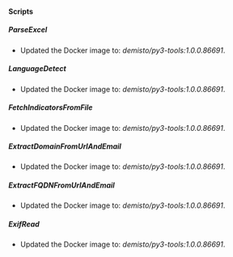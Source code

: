 
#### Scripts

##### ParseExcel

- Updated the Docker image to: *demisto/py3-tools:1.0.0.86691*.
##### LanguageDetect

- Updated the Docker image to: *demisto/py3-tools:1.0.0.86691*.
##### FetchIndicatorsFromFile

- Updated the Docker image to: *demisto/py3-tools:1.0.0.86691*.
##### ExtractDomainFromUrlAndEmail

- Updated the Docker image to: *demisto/py3-tools:1.0.0.86691*.
##### ExtractFQDNFromUrlAndEmail

- Updated the Docker image to: *demisto/py3-tools:1.0.0.86691*.
##### ExifRead

- Updated the Docker image to: *demisto/py3-tools:1.0.0.86691*.
